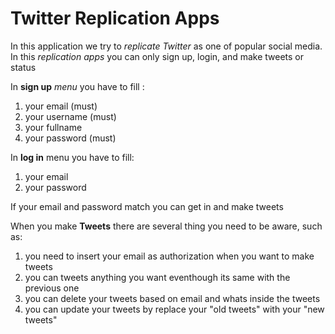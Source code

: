 # Twitter Replication Apps

In this application we try to *replicate Twitter* as one of popular social media. 
In this *replication apps* you can only sign up, login, and make tweets or status

In **sign up** *menu* you have to fill :
1. your email (must)
2. your username (must)
3. your fullname
4. your password (must)

In **log in** menu you have to fill:
1. your email
2. your password

If your email and password match you can get in and make tweets

When you make **Tweets** there are several thing you need to be aware, such as:
1. you need to insert your email as authorization when you want to make tweets
2. you can tweets anything you want eventhough its same with the previous one
3. you can delete your tweets based on email and whats inside the tweets
4. you can update your tweets by replace your "old tweets" with your "new tweets"
